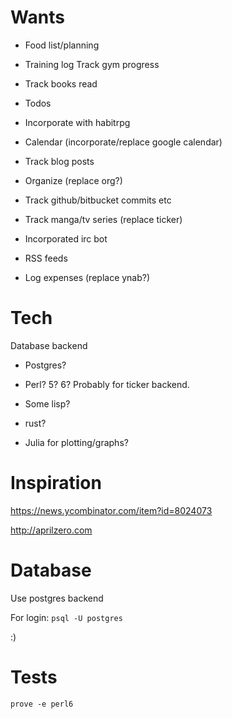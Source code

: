 Wants
=====

* Food list/planning
* Training log
    Track gym progress
* Track books read

* Todos
* Incorporate with habitrpg
* Calendar (incorporate/replace google calendar)
* Track blog posts
* Organize (replace org?)
* Track github/bitbucket commits etc
* Track manga/tv series (replace ticker)
* Incorporated irc bot

* RSS feeds
* Log expenses (replace ynab?)

Tech
====

Database backend
* Postgres?

* Perl? 5? 6? Probably for ticker backend.
* Some lisp?
* rust?
* Julia for plotting/graphs?

Inspiration
===========

<https://news.ycombinator.com/item?id=8024073>

<http://aprilzero.com>

Database
========

Use postgres backend

For login: `psql -U postgres`

:)

Tests
=====

`prove -e perl6`

